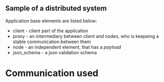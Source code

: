## Sample of a distributed system
Application  base elements are listed below:

- client - client part of the application
- proxy - an intermediary between client and nodes, who is keepeing a stable communication between them
- node - an independent element, that has a *payload*
- json_schema - a json validation schema

# Communication used

